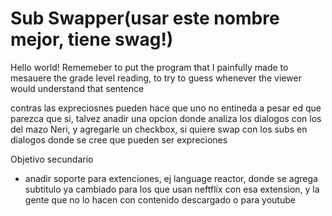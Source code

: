 # Sub Swapper(usar este nombre mejor, tiene swag!)
Hello world!
Rememeber to put the program that I painfully made to mesauere the grade level reading, to try to guess whenever the viewer would understand that sentence


contras
las expreciosnes pueden hace que uno no entineda a pesar ed que parezca que si, talvez anadir una opcion donde analiza los dialogos con los del mazo Neri, y agregarle un checkbox, si quiere swap con los subs en dialogos donde se cree que pueden ser expreciones

Objetivo secundario
* anadir soporte para extenciones, ej language reactor, donde se agrega subtitulo ya cambiado para los que usan neftflix con esa extension, y la gente que no lo hacen con contenido descargado o para youtube